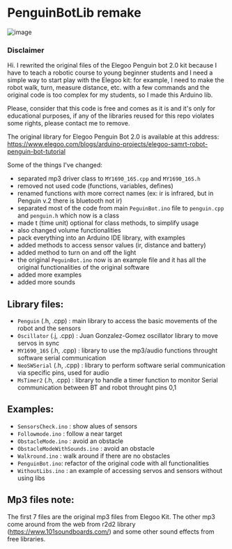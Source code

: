 # PenguinBotLib remake

![image](https://github.com/giuliopons/PenguinBot/assets/1871627/f9962769-78e2-47cd-b678-49f4350c4cf7)

### Disclaimer
Hi. I rewrited the original files of the Elegoo Penguin bot 2.0 kit because I have to teach a robotic course to young beginner students and I need a simple way to start play with the Elegoo kit: for example, I need to make the robot walk, turn, measure distance, etc. with a few commands and the original code is too complex for my students, so I made this Arduino lib.

Please, consider that this code is free and comes as it is and it's only for educational purposes, if any of the libraries reused for this repo violates some rights, please contact me to remove.

The original library for Elegoo Penguin Bot 2.0 is available at this address:
https://www.elegoo.com/blogs/arduino-projects/elegoo-samrt-robot-penguin-bot-tutorial


Some of the things I've changed:

* separated mp3 driver class to `MY1690_16S.cpp` and `MY1690_16S.h`
* removed not used code (functions, variables, defines)
* renamed functions with more correct names (ex: ir is infrared, but in Penguin v.2 there is bluetooth not ir)
* separated most of the code from main `PeguinBot.ino` file to `penguin.cpp` and `penguin.h` which now is a class
* made t (time unit) optional for class methods, to simplify usage
* also changed volume functionalities
* pack everything into an Arduino IDE library, with examples
* added methods to access sensor values (ir, distance and battery)
* added method to turn on and off the light
* the original `PeguinBot.ino` now is an example file and it has all the original functionalities of the original software
* added more examples
* added more sounds

## Library files:

* `Penguin` (.h, .cpp) : main library to access the basic movements of the robot and the sensors
* `Oscillator` (.j, .cpp) : Juan Gonzalez-Gomez oscillator library to move servos in sync
* `MY1690_16S` (.h, .cpp) : library to use the mp3/audio functions throught software serial communication
* `NeoSWSerial` (.h, .cpp) : library to perform software serial communication via specific pins, used for audio
* `MsTimer2` (.h, .cpp) : library to handle a timer function to monitor Serial communication between BT and robot throught pins 0,1

## Examples:

* `SensorsCheck.ino` : show alues of sensors
* `Followmode.ino` : follow a near target
* `ObstacleMode.ino` : avoid an obstacle
* `ObstacleModeWithSounds.ino` : avoid an obstacle
* `Walkround.ino` : walk around if there are no obstacles
* `PenguinBot.ino`: refactor of the original code with all functionalities
* `WithoutLibs.ino` : an example of accessing servos and sensors without using libs

## Mp3 files note:

The first 7 files are the original mp3 files from Elegoo Kit. The other mp3 come around from the web from r2d2 library (https://www.101soundboards.com/) and some other sound effects from free libraries.

